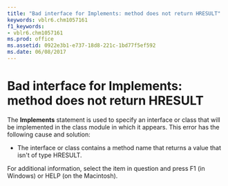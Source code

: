 ```yaml
---
title: "Bad interface for Implements: method does not return HRESULT"
keywords: vblr6.chm1057161
f1_keywords:
- vblr6.chm1057161
ms.prod: office
ms.assetid: 0922e3b1-e737-18d8-221c-1bd77f5ef592
ms.date: 06/08/2017
---
```



# Bad interface for Implements: method does not return HRESULT

The **Implements** statement is used to specify an interface or class that will be implemented in the class module in which it appears. This error has the following cause and solution:



- The interface or class contains a method name that returns a value that isn't of type HRESULT.
    

For additional information, select the item in question and press F1 (in Windows) or HELP (on the Macintosh).

